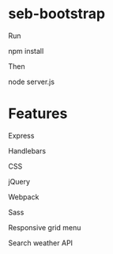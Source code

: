# seb-bootstrap

Run

npm install

Then

node server.js

# Features

Express

Handlebars

CSS

jQuery

Webpack

Sass

Responsive grid menu

Search weather API
